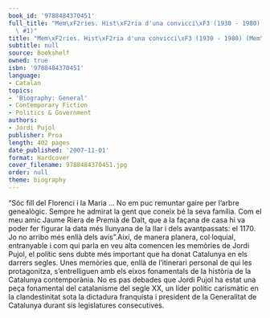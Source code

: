 ```yaml
---
book_id: '9788484370451'
full_title: "Mem\xF2ries. Hist\xF2ria d'una convicci\xF3 (1930 - 1980) (Mem\xF2ries\
  \ #1)"
title: "Mem\xF2ries. Hist\xF2ria d'una convicci\xF3 (1930 - 1980) (Mem\xF2ries #1)"
subtitle: null
source: Bookshelf
owned: true
isbn: '9788484370451'
language:
- Catalan
topics:
- 'Biography: General'
- Contemporary Fiction
- Politics & Government
authors:
- Jordi Pujol
publisher: Proa
length: 402 pages
date_published: '2007-11-01'
format: Hardcover
cover_filename: 9788484370451.jpg
order: null
theme: biography
---
```

“Sóc fill del Florenci i la Maria ... No em puc remuntar gaire per l’arbre genealògic. Sempre he admirat la gent que coneix bé la seva família. Com el meu amic Jaume Riera de Premià de Dalt, que a la façana de casa hi va poder fer figurar la data més llunyana de la llar i dels avantpassats: el 1170. Jo no arribo més enllà dels avis”.Així, de manera planera, col·loquial, entranyable i com qui parla en veu alta comencen les memòries de Jordi Pujol, el polític sens dubte més important que ha donat Catalunya en els darrers segles. Unes memòries que, enllà de l’itinerari personal de qui les protagonitza, s’entrelliguen amb els eixos fonamentals de la història de la Catalunya contemporània. No es pas debades que Jordi Pujol ha estat una peça fonamental del catalanisme del segle XX, un líder polític carismàtic en la clandestinitat sota la dictadura franquista i president de la Generalitat de Catalunya durant sis legislatures consecutives.
